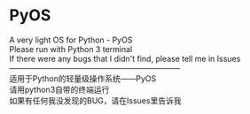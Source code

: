 # PyOS
A very light OS for Python - PyOS\
Please run with Python 3 terminal\
If there were any bugs that I didn't find, please tell me in Issues\
——————————————————————\
适用于Python的轻量级操作系统——PyOS\
请用python3自带的终端运行\
如果有任何我没发现的BUG，请在Issues里告诉我
